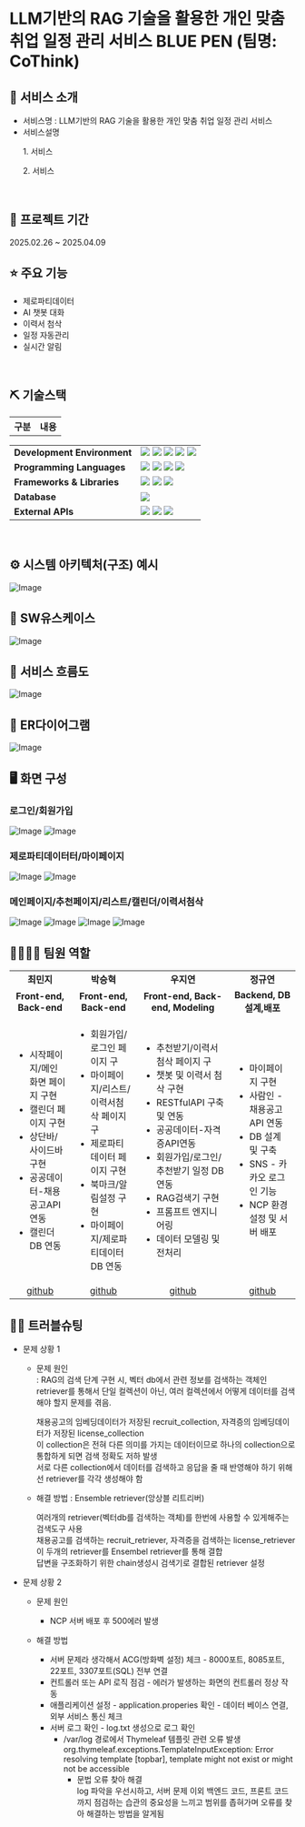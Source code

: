 # LLM기반의 RAG 기술을 활용한 개인 맞춤 취업 일정 관리 서비스 BLUE PEN (팀명: CoThink)


## 👀 서비스 소개
* 서비스명 : LLM기반의 RAG 기술을 활용한 개인 맞춤 취업 일정 관리 서비스
* 서비스설명
   <p>1. 서비스</P>
   <p>2. 서비스</p>
<br>

## 📅 프로젝트 기간
2025.02.26 ~ 2025.04.09
<br>

## ⭐ 주요 기능
* 제로파티데이터
* AI 챗봇 대화
* 이력서 첨삭
* 일정 자동관리
* 실시간 알림
<br>

## ⛏ 기술스택
<table>
    <tr>
        <th>구분</th>
        <th>내용</th>
    </tr>
    <tr>
	<table>
	  <tr>
	    <td><strong>Development Environment</strong></td>
	    <td>
	      <img src="https://img.shields.io/badge/GitHub-181717?style=for-the-badge&logo=github&logoColor=white"/>
	      <img src="https://img.shields.io/badge/VSCode-007ACC?style=for-the-badge&logo=visualstudiocode&logoColor=white"/>
	      <img src="https://img.shields.io/badge/Eclipse-2C2255?style=for-the-badge&logo=eclipseide&logoColor=white"/>
	      <img src="https://img.shields.io/badge/Naver_Cloud-03C75A?style=for-the-badge&logo=naver&logoColor=white"/>
	      <img src="https://img.shields.io/badge/Python-3776AB?style=for-the-badge&logo=python&logoColor=white"/>
	    </td>
	  </tr>
	  <tr>
	    <td><strong>Programming Languages</strong></td>
	    <td>
	      <img src="https://img.shields.io/badge/HTML5-E34F26?style=for-the-badge&logo=html5&logoColor=white"/>
	      <img src="https://img.shields.io/badge/CSS3-1572B6?style=for-the-badge&logo=css3&logoColor=white"/>
	      <img src="https://img.shields.io/badge/JavaScript-F7DF1E?style=for-the-badge&logo=javascript&logoColor=black"/>
	      <img src="https://img.shields.io/badge/Java-007396?style=for-the-badge&logo=java&logoColor=white"/>
	    </td>
	  </tr>
	  <tr>
	    <td><strong>Frameworks & Libraries</strong></td>
	    <td>
	      <img src="https://img.shields.io/badge/Spring-6DB33F?style=for-the-badge&logo=spring&logoColor=white"/>
	      <img src="https://img.shields.io/badge/FastAPI-009688?style=for-the-badge&logo=fastapi&logoColor=white"/>
	      <img src="https://img.shields.io/badge/ChromaDB-FFD700?style=for-the-badge&logoColor=black"/>
	    </td>
	  </tr>
	  <tr>
	    <td><strong>Database</strong></td>
	    <td>
	      <img src="https://img.shields.io/badge/MySQL-4479A1?style=for-the-badge&logo=mysql&logoColor=white"/>
	    </td>
	  </tr>
	  <tr>
	    <td><strong>External APIs</strong></td>
	    <td>
	      <img src="https://img.shields.io/badge/ChatGPT-10A37F?style=for-the-badge&logo=openai&logoColor=white"/>
	      <img src="https://img.shields.io/badge/Saramin_API-004F9E?style=for-the-badge&logoColor=white"/>
	      <img src="https://img.shields.io/badge/Public_Data_API-005BAC?style=for-the-badge&logoColor=white"/>
	    </td>
	  </tr>
	</table>


<br>

## ⚙ 시스템 아키텍처(구조) 예시 
![Image](https://github.com/user-attachments/assets/5f7a42bb-05a0-4d5a-a8d5-8499e1ef296e)<br>

## 📌 SW유스케이스
![Image](https://github.com/user-attachments/assets/f93f1cc7-b03e-41e8-8041-2b8e6ab1feb5)<br>

## 📌 서비스 흐름도
![Image](https://github.com/user-attachments/assets/92c3d82e-3073-44ae-8cb4-a4ff200badaa)<br>

## 📌 ER다이어그램
![Image](https://github.com/user-attachments/assets/135e468b-b089-4b90-85c3-7607dea65904)<br>

## 🖥 화면 구성

### 로그인/회원가입
![Image](https://github.com/user-attachments/assets/13cdd2e6-0982-4112-ac93-db7c51b66a49)
![Image](https://github.com/user-attachments/assets/c7dae79a-5cbd-43c8-be65-fd6935d37217)<br>

### 제로파티데이터터/마이페이지
![Image](https://github.com/user-attachments/assets/fb4c8c8f-a351-47aa-8f23-250a24a1c8d4)
![Image](https://github.com/user-attachments/assets/57526a2b-10c2-46bc-9dff-fdb615675a9b)<br>

### 메인페이지/추천페이지/리스트/캘린더/이력서첨삭
![Image](https://github.com/user-attachments/assets/ff743179-0ea9-41eb-8ea7-3739ee08f0ec)
![Image](https://github.com/user-attachments/assets/c5fcf9ab-7d9e-4e3d-a31b-732d07292ec2)
![Image](https://github.com/user-attachments/assets/b0237a94-6736-49dd-8ee0-0b02e7ecfd4c)
![Image](https://github.com/user-attachments/assets/0ed14d43-7661-444e-932f-5e919fbf7698)<br>


## 👨‍👩‍👦‍👦 팀원 역할
<table>
  <tr>
    <td align="center"><strong>최민지</strong></td>
    <td align="center"><strong>박승혁</strong></td>
    <td align="center"><strong>우지연</strong></td>
    <td align="center"><strong>정규연</strong></td>
  </tr>
  <tr>
    <td align="center"><b>Front-end, Back-end</b></td>
    <td align="center"><b>Front-end, Back-end</b></td>
    <td align="center"><b>Front-end, Back-end, Modeling</b></td>
    <td align="center"><b>Backend, DB 설계,배포</b></td>
  </tr>
  <tr>
    <td align="left">
	<ul>
	<li>시작페이지/메인화면 페이지 구현</li>
	<li>캘린더 페이지 구현</li>
	<li>상단바/사이드바 구현</li>
	<li>공공데이터-채용공고API연동</li>
	<li>캘린더 DB 연동</li>
	</ul>
    </td>
    <td align="left">
	<ul>
	<li>회원가입/로그인 페이지 구</li>
	<li>마이페이지/리스트/이력서첨삭 페이지 구</li>
	<li>제로파티데이터 페이지 구현</li>
	<li>북마크/알림설정 구현</li>
	<li>마이페이지/제로파티데이터 DB 연동</li>
	</ul>
    </td>
    <td align="left">
	<ul>
	<li>추천받기/이력서 첨삭 페이지 구</li>
	<li>챗봇 및 이력서 첨삭 구현</li>
	<li>RESTfulAPI 구축 및 연동</li>
	<li>공공데이터-자격증API연동</li>
	<li>회원가입/로그인/추천받기 일정 DB연동</li>
	<li>RAG검색기 구현</li>
	<li>프롬프트 엔지니어링</li>
	<li>데이터 모델링 및 전처리</li>
	</ul>
    </td>
    <td align="left">
	<ul>
	<li>마이페이지 구현 </li>
	<li>사람인 - 채용공고 API 연동</li>
	<li> DB 설계 및 구축</li>
	<li>SNS - 카카오 로그인 기능</li>
	<li>NCP 환경 설정 및 서버 배포</li>
	</ul>
    </td>
  </tr>
  <tr>
    <td align="center"><a href="https://github.com/mingd2" target='_blank'>github</a></td>
    <td align="center"><a href="https://github.com/parkseroy" target='_blank'>github</a></td>
    <td align="center"><a href="https://github.com/WJyeon" target='_blank'>github</a></td>
    <td align="center"><a href="https://github.com/gyuuuu00" target='_blank'>github</a></td>
  </tr>
</table>

## 🤾‍♂️ 트러블슈팅

* 문제 상황 1 <br>
  	* 문제 원인<br>
  	  : RAG의 검색 단계 구현 시, 벡터 db에서 관련 정보를 검색하는 객체인 retriever를 통해서 단일 컬렉션이 아닌, 여러 컬렉션에서 어떻게 데이터를 검색해야 할지 문제를 겪음. <br>

	   채용공고의 임베딩데이터가 저장된 recruit_collection, 자격증의 임베딩데이터가 저장된 license_collection <br/>
	   이 collection은 전혀 다른 의미를 가지는 데이터이므로 하나의 collection으로 통합하게 되면 검색 정확도 저하 발생<br/>
	   서로 다른 collection에서 데이터를 검색하고 응답을 줄 때 반영해야 하기 위해선 retriever를 각각 생성해야 함<br/>
   
	* 해결 방법
   	  : Ensemble retriever(앙상블 리트리버) <br/>

   	  여러개의 retriever(벡터db를 검색하는 객체)를 한번에 사용할 수 있게해주는 검색도구 사용 </br>
    	  채용공고를 검색하는 recruit_retriever, 자격증을 검색하는 license_retriever  이 두개의 retriever를 Ensembel retriever를 통해 결합</br>
   	  답변을 구조화하기 위한 chain생성시 검색기로 결합된 retriever 설정 </br>


 * 문제 상황 2 <br>


	* 문제 원인<br>
 		- NCP 서버 배포 후 500에러 발생
   		
	* 해결 방법<br>
 		- 서버 문제라 생각해서 ACG(방화벽 설정) 체크 - 8000포트, 8085포트, 22포트, 3307포트(SQL) 전부 연결
   		- 컨트롤러 또는 API 로직 점검 - 에러가 발생하는 화면의 컨트롤러 정상 작동
   		- 애플리케이션 설정 - application.properies 확인 - 데이터 베이스 연결, 외부 서비스 통신 체크
   		- 서버 로그 확인 - log.txt 생성으로 로그 확인
   			- /var/log 경로에서 Thymeleaf 템플릿 관련 오류 발생
        		 org.thymeleaf.exceptions.TemplateInputException: Error resolving template [topbar], template might not exist or might not be accessible
        		- 문법 오류 찾아 해결
	<br> log 파악을 우선시하고, 서버 문제 이외 백엔드 코드, 프론트 코드까지 점검하는 습관의 중요성을 느끼고 범위를 좁혀가며 오류를 찾아 해결하는 방법을 알게됨 </br>

